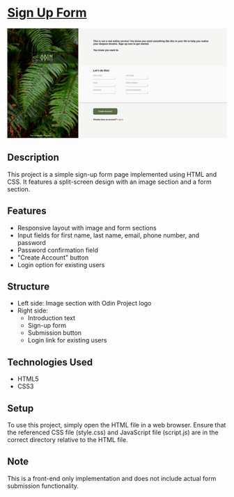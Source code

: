 # <a href="https://a07k.github.io/Project-Sign-up-Form/">Sign Up Form</a>
<img src="sign-up.png" alt="Game">
  <h2>Description</h2>
    <p>This project is a simple sign-up form page implemented using HTML and CSS. It features a split-screen design with an image section and a form section.</p>

  <h2>Features</h2>
    <ul>
        <li>Responsive layout with image and form sections</li>
        <li>Input fields for first name, last name, email, phone number, and password</li>
        <li>Password confirmation field</li>
        <li>"Create Account" button</li>
        <li>Login option for existing users</li>
    </ul>
    <h2>Structure</h2>
    <ul>
        <li>Left side: Image section with Odin Project logo</li>
        <li>Right side: 
            <ul>
                <li>Introduction text</li>
                <li>Sign-up form</li>
                <li>Submission button</li>
                <li>Login link for existing users</li>
            </ul>
        </li>
    </ul>
    <h2>Technologies Used</h2>
    <ul>
        <li>HTML5</li>
        <li>CSS3</li>
    </ul>
    <h2>Setup</h2>
    <p>To use this project, simply open the HTML file in a web browser. Ensure that the referenced CSS file (style.css) and JavaScript file (script.js) are in the correct directory relative to the HTML file.</p>
    <h2>Note</h2>
    <p>This is a front-end only implementation and does not include actual form submission functionality.</p>
